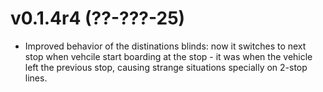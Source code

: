 # v0.1.4r4 (??-???-25)
- Improved behavior of the distinations blinds: now it switches to next stop when vehcile start boarding at the stop - it was when the vehicle left the previous stop, causing strange situations specially on 2-stop lines.